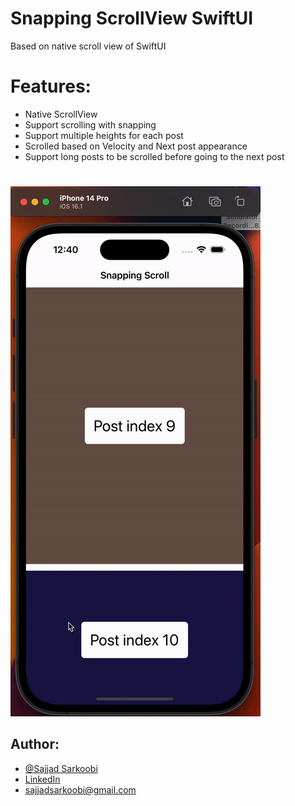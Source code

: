# Snapping ScrollView SwiftUI

Based on native scroll view of SwiftUI

# Features:
- Native ScrollView
- Support scrolling with snapping
- Support multiple heights for each post
- Scrolled based on Velocity and Next post appearance
- Support long posts to be scrolled before going to the next post

#

![](https://github.com/sajjadsarkoobi/SnappingScrollView-SwiftUI/blob/main/SnappingScrollView/Assets.xcassets/snappingScrollview.dataset/snappingScrollview.gif)


## Author:

- [@Sajjad Sarkoobi](https://www.github.com/sajjadsarkoobi)
- [LinkedIn](https://www.linkedin.com/in/sajjad-sarkoobi/)
- sajjadsarkoobi@gmail.com
